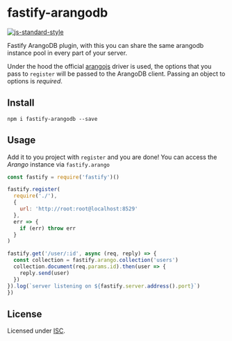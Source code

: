 # fastify-arangodb

[![js-standard-style](https://img.shields.io/badge/code%20style-standard-brightgreen.svg?style=flat)](http://standardjs.com/)  
<!-- [![Build Status](https://travis-ci.org/fastify/fastify-mongodb.svg?branch=master)](https://travis-ci.org/fastify/fastify-mongodb) -->

Fastify ArangoDB plugin, with this you can share the same arangodb instance pool in every part of your server.

Under the hood the official [arangojs](https://github.com/arangodb/arangoj) driver is used, the options that you pass to `register` will be passed to the ArangoDB client. Passing an object to options is *required*.

## Install
```
npm i fastify-arangodb --save
```
## Usage
Add it to you project with `register` and you are done! 
You can access the *Arango* instance via `fastify.arango` 

```js
const fastify = require('fastify')()

fastify.register(
  require('./'),
  {
    url: 'http://root:root@localhost:8529'
  },
  err => {
    if (err) throw err
  }
)

fastify.get('/user/:id', async (req, reply) => {
  const collection = fastify.arango.collection('users')
  collection.document(req.params.id).then(user => {
    reply.send(user)
  })
}).log(`server listening on ${fastify.server.address().port}`)
})
```

## License

Licensed under [ISC](./LICENSE).